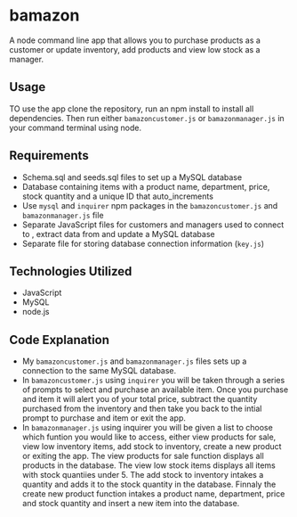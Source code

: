 # bamazon
A node command line app that allows you to purchase products as a customer or update inventory, add products and view low stock as a manager.



## Usage


TO use the app clone the repository, run an npm install to install all dependencies. Then run either `bamazoncustomer.js` or `bamazonmanager.js` in your command terminal using node.

## Requirements
- Schema.sql and seeds.sql files to set up a MySQL database
- Database containing items with a product name, department, price, stock quantity and a unique ID that auto_increments
- Use `mysql` and `inquirer` npm packages in the `bamazoncustomer.js` and `bamazonmanager.js` file
- Separate JavaScript files for customers and managers used to connect to , extract data from and update a MySQL database
- Separate file for storing database connection information (`key.js`)


## Technologies Utilized

- JavaScript
- MySQL
- node.js


## Code Explanation
- My `bamazoncustomer.js` and `bamazonmanager.js` files sets up a connection to the same  MySQL database. 
- In `bamazoncustomer.js` using `inquirer` you will be taken through a series of prompts to select and purchase an available item. Once you purchase and item it will alert you of your total price, subtract the quantity purchased from the inventory and then take you back to the intial prompt to purchase and item or exit the app.
- In `bamazonmanager.js` using inquirer you will be given a list to choose which funtion you would like to access, either view products for sale, view low inventory items, add stock to inventory, create a new product or exiting the app. The view products for sale function displays all products in the database.  The view low stock items displays all items with stock quantiies under 5. The add stock to inventory intakes a quantity and adds it to the stock quantity in the database. Finnaly the create new product function intakes a product name, department, price and stock quantity and insert a new item into the database.
